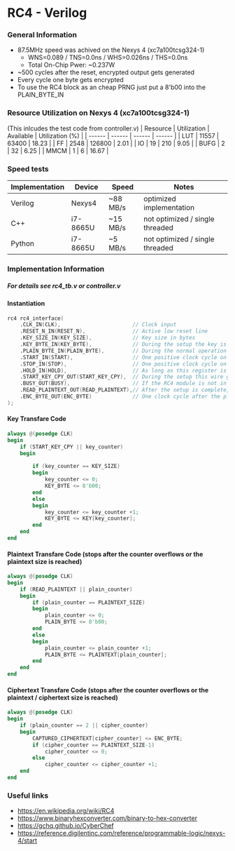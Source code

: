 # RC4 - Verilog

### General Information
- 87.5MHz speed was achived on the Nexys 4 (xc7a100tcsg324-1)
    - WNS=0.089 / TNS=0.0ns / WHS=0.026ns / THS=0.0ns
    - Total On-Chip Pwer: ~0.237W
- ~500 cycles after the reset, encrypted output gets generated
- Every cycle one byte gets encrypted
- To use the RC4 block as an cheap PRNG just put a 8'b00 into the PLAIN_BYTE_IN

### Resource Utilization on Nexys 4 (xc7a100tcsg324-1)
(This inlcudes the test code from controller.v)
| Resource | Utilization | Available | Utilization (%) |
| ------ | ------ | ------ | ------ |
| LUT | 11557 | 63400 | 18.23 |
| FF | 2548 | 126800 | 2.01 |
| IO | 19 | 210 | 9.05 |
| BUFG | 2 | 32 | 6.25 |
| MMCM | 1 | 6 | 16.67 |

### Speed tests
| Implementation | Device | Speed | Notes |
| ------ | ------ | ------ | ------ |
| Verilog | Nexys4 | ~88 MB/s | optimized implementation |
| C++ | i7-8665U | ~15 MB/s | not optimized / single threaded |
| Python | i7-8665U | ~5 MB/s | not optimized / single threaded |

### Implementation Information
##### For details see rc4_tb.v or controller.v
#### Instantiation
```verilog
rc4 rc4_interface(
    .CLK_IN(CLK),                       // Clock input
    .RESET_N_IN(RESET_N),               // Active low reset line
    .KEY_SIZE_IN(KEY_SIZE),             // Key size in bytes
    .KEY_BYTE_IN(KEY_BYTE),             // During the setup the key is transfared byte by byte via this register
    .PLAIN_BYTE_IN(PLAIN_BYTE),         // During the normal operation every cycle one plaintext byte is transfared via this register for encryption (for PRNG operation just set 8'h00 as input)
    .START_IN(START),                   // One positive clock cycle on this register signals the RC4 module that it should start the setup process
    .STOP_IN(STOP),                     // One positive clock cycle on this register signals the RC4 module that it should stop (reset --> return to IDLE)
    .HOLD_IN(HOLD),                     // As long as this register is pulled high no further encryption / PRNG generation happens (waites for a low signal)
    .START_KEY_CPY_OUT(START_KEY_CPY),  // During the setup this wire gets pulled to high for one clock cycle to indicate the start of the key transfare to the RC4 module
    .BUSY_OUT(BUSY),                    // If the RC4 module is not in IDLE this signal is pulled to high
    .READ_PLAINTEXT_OUT(READ_PLAINTEXT),// After the setup is complete, this wire gets pulled to high for one clock cycle to indicate the start of the normal operation (if a plaintext should be encrypted it now needs to be placed into the PLAIN_BYTE register one byte after the other every clock cycle)
    .ENC_BYTE_OUT(ENC_BYTE)             // One clock cycle after the plaintext byte was put into the PLAIN_BYTE register the encrypted byte needs to be copied from the ENC_BYTE register
);
```

#### Key Transfare Code
```verilog
always @(posedge CLK)
begin
    if (START_KEY_CPY || key_counter)
    begin
        
        if (key_counter == KEY_SIZE)
        begin
            key_counter <= 0;
            KEY_BYTE <= 8'b00;
        end
        else
        begin
            key_counter <= key_counter +1;
            KEY_BYTE <= KEY[key_counter];
        end
    end
end
```

#### Plaintext Transfare Code (stops after the counter overflows or the plaintext size is reached)
```verilog
always @(posedge CLK)
begin
    if (READ_PLAINTEXT || plain_counter)
    begin
        if (plain_counter == PLAINTEXT_SIZE)
        begin
            plain_counter <= 0;
            PLAIN_BYTE <= 8'b00;
        end
        else
        begin
            plain_counter <= plain_counter +1;
            PLAIN_BYTE <= PLAINTEXT[plain_counter];
        end
    end
end
```

#### Ciphertext Transfare Code (stops after the counter overflows or the plaintext / ciphertext size is reached)
```verilog
always @(posedge CLK)
begin
    if (plain_counter == 2 || cipher_counter)
    begin
        CAPTURED_CIPHERTEXT[cipher_counter] <= ENC_BYTE;
        if (cipher_counter == PLAINTEXT_SIZE-1)
            cipher_counter <= 0;
        else
            cipher_counter <= cipher_counter +1;
    end
end
```

### Useful links
- https://en.wikipedia.org/wiki/RC4
- https://www.binaryhexconverter.com/binary-to-hex-converter
- https://gchq.github.io/CyberChef
- https://reference.digilentinc.com/reference/programmable-logic/nexys-4/start
